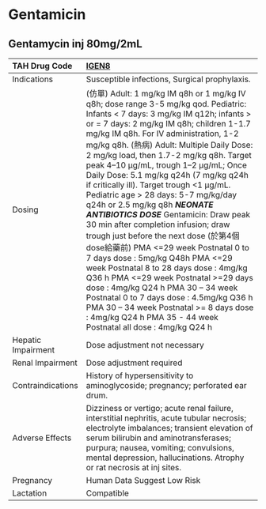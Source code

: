 # Gentamicin

## Gentamycin inj 80mg/2mL

| TAH Drug Code      | [IGEN8](https://www.tahsda.org.tw/drugs/hissearch.php?drug_code=IGEN8)                                                                                                                                                                                                                                                                                                                                                                                                                                                                                                                                                                                                                                                                                                                                                                                                                                                                                                                                        |
|:-------------------|:--------------------------------------------------------------------------------------------------------------------------------------------------------------------------------------------------------------------------------------------------------------------------------------------------------------------------------------------------------------------------------------------------------------------------------------------------------------------------------------------------------------------------------------------------------------------------------------------------------------------------------------------------------------------------------------------------------------------------------------------------------------------------------------------------------------------------------------------------------------------------------------------------------------------------------------------------------------------------------------------------------------|
| Indications        | Susceptible infections, Surgical prophylaxis.                                                                                                                                                                                                                                                                                                                                                                                                                                                                                                                                                                                                                                                                                                                                                                                                                                                                                                                                                                 |
| Dosing             | (仿單) Adult: 1 mg/kg IM q8h or 1 mg/kg IV q8h; dose range 3-5 mg/kg qod. Pediatric: Infants < 7 days: 3 mg/kg IM q12h; infants > or = 7 days: 2 mg/kg IM q8h; children 1-1.7 mg/kg IM q8h. For IV administration, 1-2 mg/kg q8h. (熱病) Adult: Multiple Daily Dose: 2 mg/kg load, then 1.7-2 mg/kg q8h. Target peak 4–10 μg/mL, trough 1–2 μg/mL; Once Daily Dose: 5.1 mg/kg q24h (7 mg/kg q24h if critically ill). Target trough <1 μg/mL. Pediatric age > 28 days: 5-7 mg/kg/day q24h or 2.5 mg/kg q8h *****NEONATE ANTIBIOTICS DOSE***** Gentamicin: Draw peak 30 min after completion infusion; draw trough just before the next dose (於第4個dose給藥前) PMA <=29 week Postnatal 0 to 7 days dose : 5mg/kg Q48h PMA <=29 week Postnatal 8 to 28 days dose : 4mg/kg Q36 h PMA <=29 week Postnatal >=29 days dose : 4mg/kg Q24 h PMA 30 – 34 week Postnatal 0 to 7 days dose : 4.5mg/kg Q36 h PMA 30 – 34 week Postnatal >= 8 days dose : 4mg/kg Q24 h PMA 35 - 44 week Postnatal all dose : 4mg/kg Q24 h |
| Hepatic Impairment | Dose adjustment not necessary                                                                                                                                                                                                                                                                                                                                                                                                                                                                                                                                                                                                                                                                                                                                                                                                                                                                                                                                                                                 |
| Renal Impairment   | Dose adjustment required                                                                                                                                                                                                                                                                                                                                                                                                                                                                                                                                                                                                                                                                                                                                                                                                                                                                                                                                                                                      |
| Contraindications  | History of hypersensitivity to aminoglycoside; pregnancy; perforated ear drum.                                                                                                                                                                                                                                                                                                                                                                                                                                                                                                                                                                                                                                                                                                                                                                                                                                                                                                                                |
| Adverse Effects    | Dizziness or vertigo; acute renal failure, interstitial nephritis, acute tubular necrosis; electrolyte imbalances; transient elevation of serum bilirubin and aminotransferases; purpura; nausea, vomiting; convulsions, mental depression, hallucinations. Atrophy or rat necrosis at inj sites.                                                                                                                                                                                                                                                                                                                                                                                                                                                                                                                                                                                                                                                                                                             |
| Pregnancy          | Human Data Suggest Low Risk                                                                                                                                                                                                                                                                                                                                                                                                                                                                                                                                                                                                                                                                                                                                                                                                                                                                                                                                                                                   |
| Lactation          | Compatible                                                                                                                                                                                                                                                                                                                                                                                                                                                                                                                                                                                                                                                                                                                                                                                                                                                                                                                                                                                                    |

